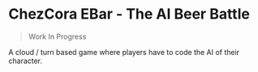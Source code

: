 # ChezCora EBar - The AI Beer Battle

> Work In Progress

A cloud / turn based game where players have to code the AI of their character.

